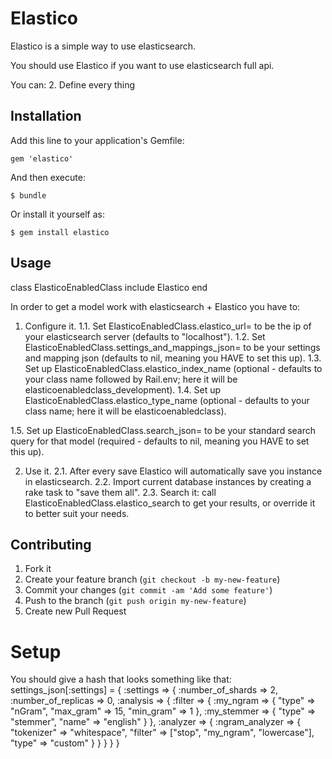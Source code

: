 # Elastico

Elastico is a simple way to use elasticsearch. 

You should use Elastico if you want to use elasticsearch full api. 

You can:
2. Define every thing 
## Installation

Add this line to your application's Gemfile:

    gem 'elastico'

And then execute:

    $ bundle

Or install it yourself as:

    $ gem install elastico

## Usage

class ElasticoEnabledClass
  include Elastico
end

In order to get a model work with elasticsearch + Elastico you have to:
1. Configure it.
1.1. Set ElasticoEnabledClass.elastico_url= to be the ip of your elasticsearch server (defaults to "localhost").
1.2. Set ElasticoEnabledClass.settings_and_mappings_json= to be your settings and mapping json (defaults to nil, meaning you HAVE to set this up).
1.3. Set up ElasticoEnabledClass.elastico_index_name (optional - defaults to your class name followed by Rail.env; here it will be elasticoenabledclass_development).
1.4. Set up ElasticoEnabledClass.elastico_type_name (optional - defaults to your class name; here it will be elasticoenabledclass).

1.5. Set up ElasticoEnabledClass.search_json= to be your standard search query for that model (required - defaults to nil, meaning you HAVE to set this up).

2. Use it.
2.1. After every save Elastico will automatically save you instance in elasticsearch.
2.2. Import current database instances by creating a rake task to "save them all".
2.3. Search it: call ElasticoEnabledClass.elastico_search to get your results, or override it to better suit your needs.

## Contributing

1. Fork it
2. Create your feature branch (`git checkout -b my-new-feature`)
3. Commit your changes (`git commit -am 'Add some feature'`)
4. Push to the branch (`git push origin my-new-feature`)
5. Create new Pull Request

Setup
=====
You should give a hash that looks something like that:
settings_json[:settings] = {
              :settings => {
                :number_of_shards => 2,
                :number_of_replicas => 0,
                :analysis => {
                  :filter => {
                    :my_ngram  => {
                       "type"     => "nGram",
                       "max_gram" => 15,
                       "min_gram" => 1 
                     },
                     :my_stemmer => {
                      "type" => "stemmer",
                      "name" => "english"
                      }
                   },
                    :analyzer => {
                      :ngram_analyzer => {
                        "tokenizer"    => "whitespace",
                        "filter"       => ["stop", "my_ngram", "lowercase"],
                        "type"         => "custom" 
                      }
                    }
                 } 
                }
              }
